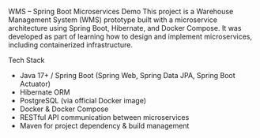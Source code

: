 WMS – Spring Boot Microservices Demo
This project is a Warehouse Management System (WMS) prototype built with a microservice architecture using Spring Boot, Hibernate, and Docker Compose. It was developed as part of learning how to design and implement microservices, including containerized infrastructure.

Tech Stack
- Java 17+ / Spring Boot (Spring Web, Spring Data JPA, Spring Boot Actuator)
- Hibernate ORM
- PostgreSQL (via official Docker image)
- Docker & Docker Compose
- RESTful API communication between microservices
- Maven for project dependency & build management
